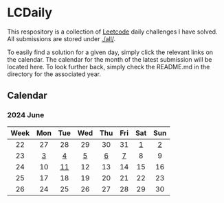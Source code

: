 # **LCDaily**

This respository is a collection of [Leetcode](https://leetcode.com/) daily challenges I have solved. All submissions are stored under [./all/](./all/).

To easily find a solution for a given day, simply click the relevant links on the calendar. The calendar for the month of the latest submission will be located here. To look further back, simply check the README.md in the directory for the associated year.

## **Calendar**

### **2024 June**

|Week|Mon|Tue|Wed|Thu|Fri|Sat|Sun|
|:-:|:-:|:-:|:-:|:-:|:-:|:-:|:-:|
|22|27|28|29|30|31|[1](./all/3110_score_of_a_string/)|[2](./all/0344_reverse_string/)|
|23|[3](./all/2486_append_characters_to_string_to_make_subsequence/)|[4](./all/0409_longest_palindrome/)|[5](./all/1002_find_common_characters/)|[6](./all/0846_hand_of_straights/)|[7](./all/0648_replace_words/)|8|9|
|24|10|[11](./all/1122_relative_sort_array/)|12|13|14|15|16|
|25|17|18|19|20|21|22|23|
|26|24|25|26|27|28|29|30|
